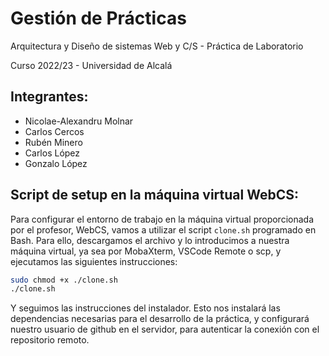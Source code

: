 # Gestión de Prácticas

Arquitectura y Diseño de sistemas Web y C/S - Práctica de Laboratorio

Curso 2022/23 - Universidad de Alcalá

## Integrantes:
* Nicolae-Alexandru Molnar
* Carlos Cercos
* Rubén Minero
* Carlos López
* Gonzalo López

## Script de setup en la máquina virtual WebCS:
Para configurar el entorno de trabajo en la máquina virtual proporcionada por el profesor, WebCS, vamos a utilizar el script `clone.sh` programado en Bash. Para ello, descargamos el archivo y lo introducimos a nuestra máquina virtual, ya sea por MobaXterm, VSCode Remote o scp, y ejecutamos las siguientes instrucciones:
```bash
sudo chmod +x ./clone.sh
./clone.sh
```
Y seguimos las instrucciones del instalador. Esto nos instalará las dependencias necesarias para el desarrollo de la práctica, y configurará nuestro usuario de github en el servidor, para autenticar la conexión con el repositorio remoto.
